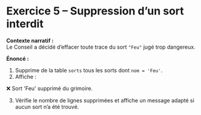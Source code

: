 # Exercice 5 – Suppression d’un sort interdit

**Contexte narratif :**  
Le Conseil a décidé d’effacer toute trace du sort `"Feu"` jugé trop dangereux.

**Énoncé :**  
1. Supprime de la table `sorts` tous les sorts dont `nom = 'Feu'`.  
2. Affiche :  

❌ Sort 'Feu' supprimé du grimoire.

3. Vérifie le nombre de lignes supprimées et affiche un message adapté si aucun sort n’a été trouvé.

